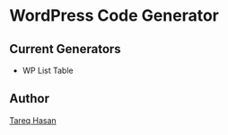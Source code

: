 # WordPress Code Generator

## Current Generators

 * WP List Table

## Author
[Tareq Hasan](http://tareq.wedevs.com)
